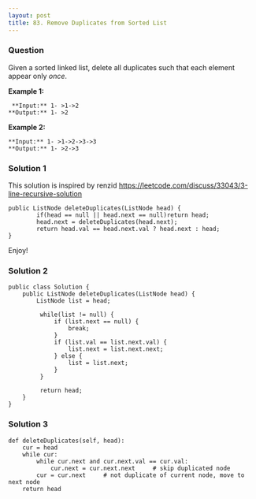 ```yaml
---
layout: post
title: 83. Remove Duplicates from Sorted List
---
```

### Question
Given a sorted linked list, delete all duplicates such that each element
appear only _once_.

 **Example 1:**

    
    
     **Input:** 1- >1->2
    **Output:** 1- >2
    

**Example 2:**

    
    
    **Input:** 1- >1->2->3->3
    **Output:** 1- >2->3
    

### Solution 1
This solution is inspired by renzid
<https://leetcode.com/discuss/33043/3-line-recursive-solution>

    
    
    public ListNode deleteDuplicates(ListNode head) {
            if(head == null || head.next == null)return head;
            head.next = deleteDuplicates(head.next);
            return head.val == head.next.val ? head.next : head;
    }
    

Enjoy!


### Solution 2
    
    
    public class Solution {
        public ListNode deleteDuplicates(ListNode head) {
            ListNode list = head;
             
             while(list != null) {
            	 if (list.next == null) {
            		 break;
            	 }
            	 if (list.val == list.next.val) {
            		 list.next = list.next.next;
            	 } else {
            		 list = list.next;
            	 }
             }
             
             return head;
        }
    }


### Solution 3
    
    
    def deleteDuplicates(self, head):
        cur = head
        while cur:
            while cur.next and cur.next.val == cur.val:
                cur.next = cur.next.next     # skip duplicated node
            cur = cur.next     # not duplicate of current node, move to next node
        return head



